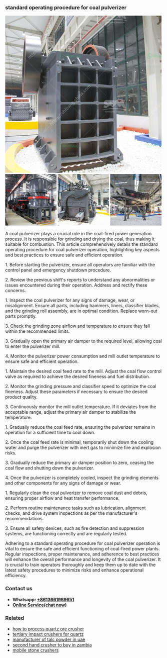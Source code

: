 <h3>standard operating procedure for coal pulverizer</h3><img src='1706754216.jpg' alt=''><p>A coal pulverizer plays a crucial role in the coal-fired power generation process. It is responsible for grinding and drying the coal, thus making it suitable for combustion. This article comprehensively details the standard operating procedure for coal pulverizer operation, highlighting key aspects and best practices to ensure safe and efficient operation.</p><p>1. Before starting the pulverizer, ensure all operators are familiar with the control panel and emergency shutdown procedure.</p><p>2. Review the previous shift's reports to understand any abnormalities or issues encountered during their operation. Address and rectify these concerns.</p><p>1. Inspect the coal pulverizer for any signs of damage, wear, or misalignment. Ensure all parts, including hammers, liners, classifier blades, and the grinding roll assembly, are in optimal condition. Replace worn-out parts promptly.</p><p>3. Check the grinding zone airflow and temperature to ensure they fall within the recommended limits.</p><p>3. Gradually open the primary air damper to the required level, allowing coal to enter the pulverizer mill.</p><p>4. Monitor the pulverizer power consumption and mill outlet temperature to ensure safe and efficient operation.</p><p>1. Maintain the desired coal feed rate to the mill. Adjust the coal flow control valve as required to achieve the desired fineness and fuel distribution.</p><p>2. Monitor the grinding pressure and classifier speed to optimize the coal fineness. Adjust these parameters if necessary to ensure the desired product quality.</p><p>3. Continuously monitor the mill outlet temperature. If it deviates from the acceptable range, adjust the primary air damper to stabilize the temperature.</p><p>1. Gradually reduce the coal feed rate, ensuring the pulverizer remains in operation for a sufficient time to cool down.</p><p>2. Once the coal feed rate is minimal, temporarily shut down the cooling water and purge the pulverizer with inert gas to minimize fire and explosion risks.</p><p>3. Gradually reduce the primary air damper position to zero, ceasing the coal flow and shutting down the pulverizer.</p><p>4. Once the pulverizer is completely cooled, inspect the grinding elements and other components for any signs of damage or wear.</p><p>1. Regularly clean the coal pulverizer to remove coal dust and debris, ensuring proper airflow and heat transfer performance.</p><p>2. Perform routine maintenance tasks such as lubrication, alignment checks, and drive system inspections as per the manufacturer's recommendations.</p><p>3. Ensure all safety devices, such as fire detection and suppression systems, are functioning correctly and are regularly tested.</p><p>Adhering to a standard operating procedure for coal pulverizer operation is vital to ensure the safe and efficient functioning of coal-fired power plants. Regular inspections, proper maintenance, and adherence to best practices will enhance the overall performance and longevity of the coal pulverizer. It is crucial to train operators thoroughly and keep them up to date with the latest safety procedures to minimize risks and enhance operational efficiency.</p><h3>Contact us</h3><ul><li><strong>Whatsapp:&nbsp;<a href="https://wa.me/8613661969651">+8613661969651</a></strong></li><li><a href="https://swt.shibang-china.com/?git&amp;zhl&amp;standard operating procedure for coal pulverizer"><strong>Online Service(chat now)</strong></a></li></ul><h3>Related</h3><ul><li><a href='how to process quartz ore crusher.md'>how to process quartz ore crusher</a></li><li><a href='tertiary impact crushers for quartz.md'>tertiary impact crushers for quartz</a></li><li><a href='manufacturer of talc powder in uae.md'>manufacturer of talc powder in uae</a></li><li><a href='second hand crusher to buy in zambia.md'>second hand crusher to buy in zambia</a></li><li><a href='mobile stone crushers.md'>mobile stone crushers</a></li></ul>